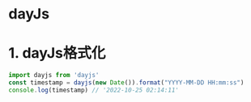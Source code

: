 # dayJs
# 1. dayJs格式化
```js
import dayjs from 'dayjs'
const timestamp = dayjs(new Date()).format("YYYY-MM-DD HH:mm:ss")
console.log(timestamp) // '2022-10-25 02:14:11'
```
